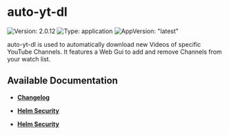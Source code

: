 # auto-yt-dl

![Version: 2.0.12](https://img.shields.io/badge/Version-2.0.12-informational?style=flat-square) ![Type: application](https://img.shields.io/badge/Type-application-informational?style=flat-square) ![AppVersion: "latest"](https://img.shields.io/badge/AppVersion-"latest"-informational?style=flat-square)

auto-yt-dl is used to automatically download new Videos of specific YouTube Channels. It features a Web Gui to add and remove Channels from your watch list.

## Available Documentation

- [**Changelog**](CHANGELOG)

- [**Helm Security**](container-security)

- [**Helm Security**](helm-security)

